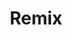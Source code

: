 ---
type: framework
cloudinary_convert: false
published: published
slug: remix
title: Remix
start: January 01, 2000
---